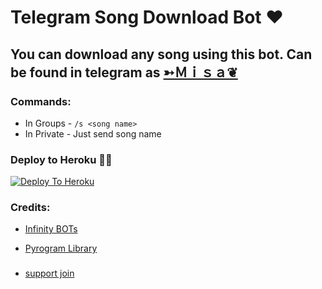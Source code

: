 # Telegram Song Download Bot ❤

## You can download any song using this bot. Can be found in telegram as [➳Ｍｉｓａ❦](https://t.me/meenuty_bot)

### Commands:
- In Groups - `/s <song name>`
- In Private - Just send song name

### Deploy to Heroku 🏃‍♂

[![Deploy To Heroku](https://www.herokucdn.com/deploy/button.svg)](https://heroku.com/deploy?template=https://github.com/killersparrow0/song-dl-tg-bot)

### Credits:

- [Infinity BOTs](https://t.me/Infinity_BOTs)

- [Pyrogram Library](https://github.com/pyrogram/pyrogram)

###
- [support join](https://t.me/movies_songs_tj)
